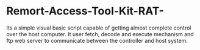 # Remort-Access-Tool-Kit-RAT-
Its a simple visual basic script capable of getting almost complete control over the host computer. It user fetch, decode and execute mechanism and ftp web server to communicate between the controller and host system. 

